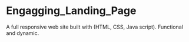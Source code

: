 # Engagging_Landing_Page
A full responsive web site built with (HTML, CSS, Java script). Functional and dynamic.
